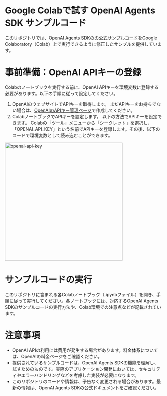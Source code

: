 # Google Colabで試す OpenAI Agents SDK サンプルコード

このリポジトリでは、[OpenAI Agents SDKのの公式サンプルコード](https://github.com/openai/openai-agents-python/tree/main/examples)をGoogle Colaboratory（Colab）上で実行できるように修正したサンプルを提供しています。

# 事前準備：OpenAI APIキーの登録
Colabのノートブックを実行する前に、OpenAI APIキーを環境変数に登録する必要があります。以下の手順に従って設定してください。
1. OpenAIのウェブサイトでAPIキーを取得します。 まだAPIキーをお持ちでない場合は、[OpenAIのAPIキー管理ページ](https://platform.openai.com/api-keys)で作成してください。
2. ColabノートブックでAPIキーを設定します。 以下の方法でAPIキーを設定できます。
Colabの「ツール」メニューから「シークレット」を選択し、「OPENAI_API_KEY」という名前でAPIキーを登録します。その後、以下のコードで環境変数として読み込むことができます。
<img width="376" alt="openai-api-key" src="https://github.com/user-attachments/assets/fd10d227-e2a0-4e6f-9a55-1d6ec5fc1dd5" />

# サンプルコードの実行
このリポジトリに含まれる各Colabノートブック（.ipynbファイル）を開き、手順に従って実行してください。各ノートブックには、対応するOpenAI Agents SDKのサンプルコードの実行方法や、Colab環境での注意点などが記載されています。

# 注意事項
- OpenAI APIの利用には費用が発生する場合があります。料金体系については、OpenAIの料金ページをご確認ください。
- 提供されているサンプルコードは、OpenAI Agents SDKの機能を理解し、試すためのものです。実際のアプリケーション開発においては、セキュリティやエラーハンドリングなどを考慮した実装が必要になります。
- このリポジトリのコードや情報は、予告なく変更される場合があります。最新の情報は、OpenAI Agents SDKの公式ドキュメントをご確認ください。
